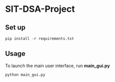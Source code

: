 # SIT-DSA-Project
## Set up
```
pip install -r requirements.txt
```
## Usage
To launch the main user interface, run **main_gui.py**
```
python main_gui.py
```
